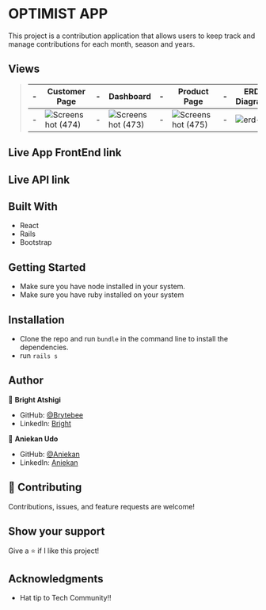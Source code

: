 # OPTIMIST APP

This project is a contribution application that allows users to keep track and manage contributions for each month, season and years.
## Views

> | -   | Customer Page                       | -   | Dashboard                          | -   | Product Page                           | -   | ERD Diagram                     | -   |
> | --- | ---------------------------------- | --- | ----------------------------------- | --- | ----------------------------------- | --- | ----------------------------------- | --- |
> | -   | ![Screenshot (474)](https://user-images.githubusercontent.com/87186552/177358517-09cd52ed-8d31-4fe9-85d6-e1269eb6cd8d.png) | -   | ![Screenshot (473)](https://user-images.githubusercontent.com/87186552/177358307-6495dd0e-7fc1-475e-8897-6dbc4b161bc8.png) | -   | ![Screenshot (475)](https://user-images.githubusercontent.com/87186552/177358841-92806999-e8a6-481b-83f1-fca50dd25c6a.png) | -   | ![erd-2](https://user-images.githubusercontent.com/87186552/177596903-800cfb8c-74a0-450d-b47c-48c564dd12e4.jpeg) | -   | 
## Live App FrontEnd link

## Live API link


## Built With

- React
- Rails
- Bootstrap

## Getting Started

- Make sure you have node installed in your system.
- Make sure you have ruby installed on your system


## Installation

- Clone the repo and run `bundle` in the command line to install the dependencies.
- run `rails s`

## Author

👤 **Bright Atshigi**

- GitHub: [@Brytebee](https://github.com/brytebee)
- LinkedIn: [Bright](https://www.linkedin.com/in/brytebee/)
  
👤 **Aniekan Udo**

- GitHub: [@Aniekan](https://github.com/Anny85-code)
- LinkedIn: [Aniekan](https://www.linkedin.com/in/aniekan-udo/)

## 🤝 Contributing

Contributions, issues, and feature requests are welcome!


## Show your support

Give a ⭐️ if I like this project!

## Acknowledgments

- Hat tip to Tech Community!!
